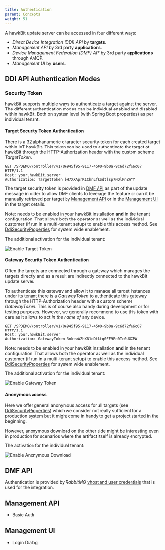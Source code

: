 ```yaml
---
title: Authentication
parent: Concepts
weight: 51
---
```


A hawkBit update server can be accessed in four different ways:

- _Direct Device Integration (DDI) API_ by **targets**.
- _Management API_ by 3rd party **applications**.
- _Device Management Federation (DMF) API_ by 3rd party **applications** through AMQP.
- _Management UI_ by **users**.
<!--more-->


## DDI API Authentication Modes

### Security Token

hawkBit supports multiple ways to authenticate a target against the server. The different authentication modes can be individual enabled and disabled within hawkBit. Both on system level (with Spring Boot properties) as per individual tenant.

#### Target Security Token Authentication
There is a 32 alphanumeric character security-token for each created target within IoT hawkBit. This token can be used to authenticate the target at hawkBit through the HTTP-Authorization header with the custom scheme _TargetToken_.

```
GET /SPDEMO/controller/v1/0e945f95-9117-4500-9b0a-9c6d72fa6c07 HTTP/1.1
Host: your.hawkBit.server
Authorization: TargetToken bH7XXAprK1ChnLfKSdtlsp7NOlPnZAYY
```

The target security token is provided in [DMF API](../../apis/dmf_api/) as part of the update message in order to allow DMF clients to leverage the feature or can it be manually retrieved per target by [Management API](../../apis/management_api/) or in the [Management UI](../../ui) in the target details.

Note: needs to be enabled in your hawkBit installation **and** in the tenant configuration. That allows both the operator as well as the individual customer (if run in a multi-tenant setup) to enable this access method. See [DdiSecurityProperties](https://github.com/eclipse/hawkbit/blob/master/hawkbit-security-core/src/main/java/org/eclipse/hawkbit/security/DdiSecurityProperties.java) for system wide enablement.

The additional activation for the individual tenant:

![Enable Target Token](../../images/security/targetToken.png)

#### Gateway Security Token Authentication
Often the targets are connected through a gateway which manages the targets directly and as a result are indirectly connected to the hawkBit update server.

To authenticate this gateway and allow it to manage all target instances under its tenant there is a _GatewayToken_ to authenticate this gateway through the HTTP-Authorization header with a custom scheme _GatewayToken_. This is of course also handy during development or for testing purposes. However, we generally recommend to use this token with care as it allows to act _in the name of_ any device.

```
GET /SPDEMO/controller/v1/0e945f95-9117-4500-9b0a-9c6d72fa6c07 HTTP/1.1
Host: your.hawkBit.server
Authorization: GatewayToken 3nkswAZhX81oDtktq0FF9Pn0Tc0UGXPW
```

Note: needs to be enabled in your hawkBit installation **and** in the tenant configuration. That allows both the operator as well as the individual customer (if run in a multi-tenant setup) to enable this access method. See [DdiSecurityProperties](https://github.com/eclipse/hawkbit/blob/master/hawkbit-security-core/src/main/java/org/eclipse/hawkbit/security/DdiSecurityProperties.java) for system wide enablement.

The additional activation for the individual tenant:

![Enable Gateway Token](../../images/security/gatewayToken.png)

#### Anonymous access
Here we offer general anonymous access for all targets (see [DdiSecurityProperties](https://github.com/eclipse/hawkbit/blob/master/hawkbit-security-core/src/main/java/org/eclipse/hawkbit/security/DdiSecurityProperties.java)) which we consider not really sufficient for a production system but it might come in handy to get a project started in the beginning.

However, anonymous download on the other side might be interesting even in production for scenarios where the artifact itself is already encrypted.

The activation for the individual tenant:

![Enable Anonymous Download](../../images/security/anonymousDownload.png)

## DMF API
Authentication is provided by _RabbitMQ_ [vhost and user credentials](https://www.rabbitmq.com/access-control.html) that is used for the integration.

## Management API
- Basic Auth

## Management UI
- Login Dialog

